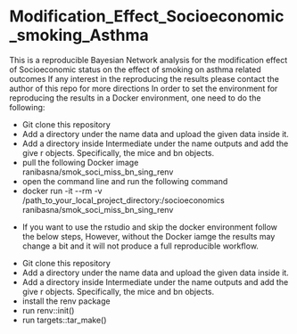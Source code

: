 # Modification_Effect_Socioeconomic_smoking_Asthma
This is a reproducible Bayesian Network analysis for the modification effect of Socioeconomic status on the effect of smoking on asthma related outcomes
If any interest in the reproducing the results please contact the author of this repo for more directions
In order to set the environment for reproducing the results in a Docker environment, one need to do the following:
- Git clone this repository
- Add a directory under the name data and upload the given data inside it.
- Add a directory inside Intermediate under the name outputs and add the give r objects. Specifically, the mice and bn objects.
- pull the following Docker image ranibasna/smok_soci_miss_bn_sing_renv
- open the command line and run the following command
- docker run -it --rm -v /path_to_your_local_project_directory:/socioeconomics ranibasna/smok_soci_miss_bn_sing_renv

* If you want to use the rstudio and skip the docker environment follow the below steps, However, without the Docker iamge the results may change a bit and it will not produce a full reproducible workflow.
- Git clone this repository
- Add a directory under the name data and upload the given data inside it.
- Add a directory inside Intermediate under the name outputs and add the give r objects. Specifically, the mice and bn objects.
- install the renv package
- run renv::init()
- run targets::tar_make()
